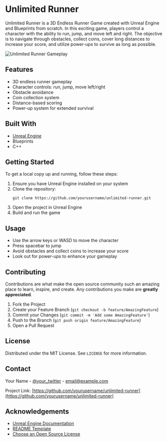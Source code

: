 # Unlimited Runner

Unlimited Runner is a 3D Endless Runner Game created with Unreal Engine and Blueprints from scratch. In this exciting game, players control a character with the ability to run, jump, and move left and right. The objective is to navigate through obstacles, collect coins, cover long distances to increase your score, and utilize power-ups to survive as long as possible.

![Unlimited Runner Gameplay](https://user-images.githubusercontent.com/70269507/189538213-d0853f7e-48c7-493e-baaa-757b6346b9d3.png)

## Features

- 3D endless runner gameplay
- Character controls: run, jump, move left/right
- Obstacle avoidance
- Coin collection system
- Distance-based scoring
- Power-up system for extended survival

## Built With

- [Unreal Engine](https://www.unrealengine.com/)
- Blueprints
- C++

## Getting Started

To get a local copy up and running, follow these steps:

1. Ensure you have Unreal Engine installed on your system
2. Clone the repository:
   ```
   git clone https://github.com/yourusername/unlimited-runner.git
   ```
3. Open the project in Unreal Engine
4. Build and run the game

## Usage

- Use the arrow keys or WASD to move the character
- Press spacebar to jump
- Avoid obstacles and collect coins to increase your score
- Look out for power-ups to enhance your gameplay

## Contributing

Contributions are what make the open source community such an amazing place to learn, inspire, and create. Any contributions you make are **greatly appreciated**.

1. Fork the Project
2. Create your Feature Branch (`git checkout -b feature/AmazingFeature`)
3. Commit your Changes (`git commit -m 'Add some AmazingFeature'`)
4. Push to the Branch (`git push origin feature/AmazingFeature`)
5. Open a Pull Request

## License

Distributed under the MIT License. See `LICENSE` for more information.

## Contact

Your Name - [@your_twitter](https://twitter.com/your_twitter) - email@example.com

Project Link: [https://github.com/yourusername/unlimited-runner](https://github.com/yourusername/unlimited-runner)

## Acknowledgements

- [Unreal Engine Documentation](https://docs.unrealengine.com/)
- [README Template](https://github.com/othneildrew/Best-README-Template)
- [Choose an Open Source License](https://choosealicense.com)